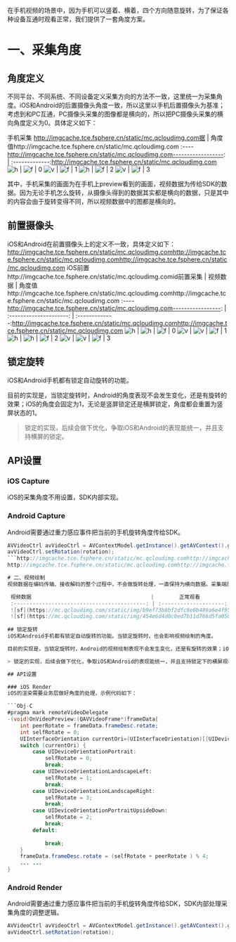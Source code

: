 在手机视频的场景中，因为手机可以竖着、横着，四个方向随意旋转，为了保证各种设备互通时观看正常，我们提供了一套角度方案。

# 一、采集角度

## 角度定义
不同平台、不同系统、不同设备定义采集方向的方法不一致，这里统一为采集角度。iOS和Android的后置摄像头角度一致，所以这里以手机后置摄像头为基准；考虑到和PC互通，PC摄像头采集的图像都是横向的，所以把PC摄像头采集的横向角度定义为0。具体定义如下：

手机采集 http://imgcache.tce.fsphere.cn/static/mc.qcloudimg.com据             |   角度值http://imgcache.tce.fsphere.cn/static/mc.qcloudimg.com
:----http://imgcache.tce.fsphere.cn/static/mc.qcloudimg.com------------------: | :-------------:http://imgcache.tce.fsphere.cn/static/mc.qcloudimg.com
![h](http://imgcache.tce.fsphere.cn/static/mc.qcloudimg.com/static/img/df42bc04e5362a94d43b1cd57c08a9a2/phone_0.png) | ![f](http://imgcache.tce.fsphere.cn/static/mc.qcloudimg.com/static/img/b9ef73b8bf2dfc8e0b489a6e4f955ea3/frame_0.png) | 0
![v](http://imgcache.tce.fsphere.cn/static/mc.qcloudimg.com/static/img/a3c5ef84b6cf98930087dcbc172d4289/phone_1.png) | ![f](http://imgcache.tce.fsphere.cn/static/mc.qcloudimg.com/static/img/454e6d4d0c0ed7b11d766d5fa050f4c6/frame_1.png) | 1
![h](https://mc.qcloudimg.com/static/img/888e0b6d55e5198cd1328eb76307433b/phone_2.png) | ![f](https://mc.qcloudimg.com/static/img/ad426d61381ccafc3b4aa4972adee5ad/frame_2.png) | 2
![v](https://mc.qcloudimg.com/static/img/263a82b3c74d785159ef5aac0d493396/phone_3.png) | ![f](https://mc.qcloudimg.com/static/img/d5c770e75b9f47cd8440e0a10df396d4/frame_3.png) | 3

其中，手机采集的画面为在手机上preview看到的画面，视频数据为传给SDK的数据。因为无论手机怎么旋转，从摄像头得到的数据其实都是横向的数据，只是其中的内容会由于旋转变得不同，所以视频数据中的图都是横向的。

## 前置摄像头
iOS和Android在前置摄像头上的定义不一致，具体定义如下：
http://imgcache.tce.fsphere.cn/static/mc.qcloudimg.comhttp://imgcache.tce.fsphere.cn/static/mc.qcloudimg.comhttp://imgcache.tce.fsphere.cn/static/mc.qcloudimg.com
iOS前置http://imgcache.tce.fsphere.cn/static/mc.qcloudimg.comid前置采集        |     视频数据             |   角度值http://imgcache.tce.fsphere.cn/static/mc.qcloudimg.comhttp://imgcache.tce.fsphere.cn/static/mc.qcloudimg.com
:----http://imgcache.tce.fsphere.cn/static/mc.qcloudimg.com-----------------: | :---------------------: | :-------------:http://imgcache.tce.fsphere.cn/static/mc.qcloudimg.comhttp://imgcache.tce.fsphere.cn/static/mc.qcloudimg.com
![h](http://imgcache.tce.fsphere.cn/static/mc.qcloudimg.com/static/img/888e0b6d55e5198cd1328eb76307433b/phone_2.png) | ![h](http://imgcache.tce.fsphere.cn/static/mc.qcloudimg.com/static/img/df42bc04e5362a94d43b1cd57c08a9a2/phone_0.png) | ![f](http://imgcache.tce.fsphere.cn/static/mc.qcloudimg.com/static/img/b9ef73b8bf2dfc8e0b489a6e4f955ea3/frame_0.png) | 0
![v](https://mc.qcloudimg.com/static/img/a3c5ef84b6cf98930087dcbc172d4289/phone_1.png) | ![v](https://mc.qcloudimg.com/static/img/263a82b3c74d785159ef5aac0d493396/phone_3.png) | ![f](https://mc.qcloudimg.com/static/img/454e6d4d0c0ed7b11d766d5fa050f4c6/frame_1.png) | 1
![h](https://mc.qcloudimg.com/static/img/df42bc04e5362a94d43b1cd57c08a9a2/phone_0.png) | ![h](https://mc.qcloudimg.com/static/img/888e0b6d55e5198cd1328eb76307433b/phone_2.png) | ![f](https://mc.qcloudimg.com/static/img/ad426d61381ccafc3b4aa4972adee5ad/frame_2.png) | 2
![v](https://mc.qcloudimg.com/static/img/263a82b3c74d785159ef5aac0d493396/phone_3.png) | ![v](https://mc.qcloudimg.com/static/img/a3c5ef84b6cf98930087dcbc172d4289/phone_1.png) | ![f](https://mc.qcloudimg.com/static/img/d5c770e75b9f47cd8440e0a10df396d4/frame_3.png) | 3


## 锁定旋转
iOS和Android手机都有锁定自动旋转的功能。

目前的实现是，当锁定旋转时，Android的角度表现不会发生变化，还是有旋转的效果；iOS的角度会固定为1，无论是竖屏锁定还是横屏锁定，角度都会重置为竖屏状态的1。

> 锁定的实现，后续会做下优化，争取iOS和Android的表现能统一，并且支持横屏的锁定。


## API设置

### iOS Capture
iOS的采集角度不用设置，SDK内部实现。

### Android Capture
Android需要通过重力感应事件把当前的手机旋转角度传给SDK。

```java
AVVideoCtrl avVideoCtrl = AVContextModel.getInstance().getAVContext().getVideoCtrl();
avVideoCtrl.setRotation(rotation);
```http://imgcache.tce.fsphere.cn/static/mc.qcloudimg.comhttp://imgcache.tce.fsphere.cn/static/mc.qcloudimg.comhttp://imgcache.tce.fsphere.cn/static/mc.qcloudimg.comhttp://imgcache.tce.fsphere.cn/static/mc.qcloudimg.comhttp://imgcache.tce.fsphere.cn/static/mc.qcloudimg.comhttp://imgcache.tce.fsphere.cn/static/mc.qcloudimg.com
http://imgcache.tce.fsphere.cn/static/mc.qcloudimg.comhttp://imgcache.tce.fsphere.cn/static/mc.qcloudimg.comhttp://imgcache.tce.fsphere.cn/static/mc.qcloudimg.comhttp://imgcache.tce.fsphere.cn/static/mc.qcloudimg.comhttp://imgcache.tce.fsphere.cn/static/mc.qcloudimg.comhttp://imgcache.tce.fsphere.cn/static/mc.qcloudimg.com

# 二、视频绘制
视频数据在编码传输、接收解码的整个过程中，不会做旋转处理，一直保持为横向数据。采集端的角度信息，一直透传到接受端的渲染模块。渲染模块在绘制远端视频时，会根据采集角度和当前设备的旋转角度，先对视频画面进行旋转，再绘制出来，保证观看到的是角度正常的视频画面。

 视频数据                                      |        正常观看          |        左旋观看          |        右旋观看          |        倒置观看          |
 :------------------------------------------: | :--------------------: | :---------------------: | :---------------------: | :--------------------: |
 ![sf](https://mc.qcloudimg.com/static/img/b9ef73b8bf2dfc8e0b489a6e4f955ea3/frame_0.png) ![sf](https://mc.qcloudimg.com/static/img/ad426d61381ccafc3b4aa4972adee5ad/frame_2.png)| ![v](https://mc.qcloudimg.com/static/img/cdb2f8ec5e6708ea2fd3d950048bbacc/watch_up.png)| ![h](https://mc.qcloudimg.com/static/img/df42bc04e5362a94d43b1cd57c08a9a2/phone_0.png)  | ![h](https://mc.qcloudimg.com/static/img/888e0b6d55e5198cd1328eb76307433b/phone_2.png)  | ![v](https://mc.qcloudimg.com/static/img/44e9bfbc3f196916de78fb256127ea65/watch_down.png)|
 ![sf](https://mc.qcloudimg.com/static/img/454e6d4d0c0ed7b11d766d5fa050f4c6/frame_1.png) ![sf](https://mc.qcloudimg.com/static/img/d5c770e75b9f47cd8440e0a10df396d4/frame_3.png)| ![v](https://mc.qcloudimg.com/static/img/a3c5ef84b6cf98930087dcbc172d4289/phone_1.png) |![h](https://mc.qcloudimg.com/static/img/3bb4183b2412532910d08f97b3771c36/watch_left.png)|![h](https://mc.qcloudimg.com/static/img/96aae9236078f9b0ef043cf201a68508/watch_right.png)|![v](https://mc.qcloudimg.com/static/img/263a82b3c74d785159ef5aac0d493396/phone_3.png) |
 
## 锁定旋转
iOS和Android手机都有锁定自动旋转的功能。当锁定旋转时，也会影响视频绘制的角度。

目前的实现是，当锁定旋转时，Android的视频绘制表现不会发生变化，还是有旋转的效果；iOS的绘制表现会固定为正常观看，无论是竖屏锁定还是横屏锁定，都会重置为正常观看的竖屏观看状态。

> 锁定的实现，后续会做下优化，争取iOS和Android的表现能统一，并且支持锁定下的横屏观看。

## API设置

### iOS Render
iOS的渲染需要业务层做好角度的处理，示例代码如下：

```Obj-C
#pragma mark remoteVideoDelegate
-(void)OnVideoPreview:(QAVVideoFrame*)frameData{
	int peerRotate = frameData.frameDesc.rotate;
	int selfRotate = 0;
	UIInterfaceOrientation currentOri=(UIInterfaceOrientation)[[UIDevice currentDevice] orientation];
	switch (currentOri) {
	    case UIDeviceOrientationPortrait:
	        selfRotate = 0;
	        break;
	    case UIDeviceOrientationLandscapeLeft:
	        selfRotate = 1;
	        break;
	    case UIDeviceOrientationLandscapeRight:
	        selfRotate = 3;
	        break;
	    case UIDeviceOrientationPortraitUpsideDown:
	        selfRotate = 2;
	        break;
	    default:
	        
	        break;
	}
	frameData.frameDesc.rotate = (selfRotate + peerRotate ) % 4;
	... ...
}
```
### Android Render
Android需要通过重力感应事件把当前的手机旋转角度传给SDK，SDK内部处理采集角度的调整逻辑。

```java
AVVideoCtrl avVideoCtrl = AVContextModel.getInstance().getAVContext().getVideoCtrl();
avVideoCtrl.setRotation(rotation);
```




